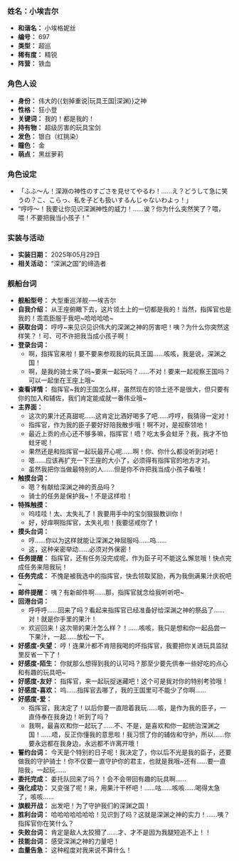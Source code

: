 ### 姓名：小埃吉尔
* **和谐名：** 小埃格妮丝
* **编号：** 697
* **类型：** 超巡
* **稀有度：** 精锐
* **阵营：** 铁血


### 角色人设
* **身份：** 伟大的{{划掉重说|玩具王国|深渊}}之神
* **性格：** 狂小登
* **关键词：** 我的！都是我的！
* **持有物：** 超级厉害的玩具宝剑
* **发色：** 银白（红挑染）
* **瞳色：** 金
* **萌点：** 黑丝萝莉


### 角色设定
* 「ふふ～ん！深淵の神性のすごさを見せてやるわ！……え？どうして急に笑うの？こ、こらっ、私を子ども扱いするんじゃないわよっ！」
* “哼哼～！我要让你见识深渊神性的威力！……诶？你为什么突然笑了？喂，喂！不要把我当小孩子！”


### 实装与活动
* **实装日期：** 2025年05月29日
* **相关活动：** “深渊之国”的缔造者


### 舰船台词
* **舰船型号：** 大型重巡洋舰-—埃吉尔
* **自我介绍：** 从王座俯瞰下去，这片领土上的一切都是我的！当然，指挥官也是我的！乖乖臣服于我吧~哈哈哈哈~
* **获取台词：** 哼哼~来见识见识伟大的深渊之神的厉害吧！咦？为什么你突然这样笑？！可、可不许把我当成小孩子啊！
* **登录台词：**
  * 啊，指挥官来啦！要不要来参观我的玩具王国……咳咳，我是说，深渊之国！
  * 啊，是我的骑士来了吗~要来一起玩吗？……不对！要来一起视察王国吗？可以一起坐在王座上哦~
* **查看详情：** 指挥官~我的王国怎么样，虽然现在的领土还不是很大，但只要有你的加入和辅佐，我们肯定能成就一番伟业哦~
* **主界面：**
  * 这次的果汁还真甜呢……这肯定比酒好喝多了吧……哼哼，我猜得一定对！
  * 指挥官，作为我的臣子要好好陪我散步哦！啊不对，是视察领地！
  * 最近上贡的点心还不够多嘛，指挥官！唔？吃太多会蛀牙？我，我才不怕蛀牙呢！
  * 果然还是和指挥官一起玩最开心呢……啊！你、你什么都没听到对吧！
  * 嗯……应该再扩充一下王座的大小了，必须得有指挥官的地方才对。
  * 虽然我把你当做最特别的人……但是你不许把我当成小孩子看哦！
* **触摸台词：**
  * 嗯？有献给深渊之神的贡品吗？
  * 骑士的任务是保护我~！不是这样啦！
* **特殊触摸：**
  * 呜哇哇！太、太失礼了！我要用手中的宝剑狠狠教训你！
  * 好，好痒啊指挥官，太失礼啦！我要惩戒你了！
* **摸头台词：**
  * 哼……你以为这样就能让深渊之神屈服吗……呜……
  * 这，这种亲密举动……必须对外保密！
* **任务提醒：** 指挥官，还有任务没完成呢，作为臣子可不能这么懈怠哦！快点完成任务来陪我玩！
* **任务完成：** 不愧是被我选中的指挥官，快去领取奖励，再为我倒满果汁庆祝吧~
* **邮件提醒：** 咦？有新邮件啊……那，指挥官就念给我听听吧~
* **回港台词：**
  * 呼呼呼……回来了吗？看起来指挥官已经准备好给深渊之神的祭品了……对！就是你手里的果汁！
  * 欢迎回来！这次带的果汁怎么样？！……咳咳，我只是想和你一起品尝一下果汁，一起……放松一下。
* **好感度-失望：** 哼！连果汁都不肯陪我喝的坏指挥官，我要把你关进玩具监狱里反省一下了！
* **好感度-陌生：** 你就那么想得到我的认可吗？那至少要先供奉一些好吃的点心和有趣的玩具吧~
* **好感度-友好：** 指挥官，来一起玩捉迷藏吧！这个可是我对你的特别考验哦！
* **好感度-喜欢：** 呜……指挥官去哪了，我的王国里可不能少了你啊……
* **好感度-爱：**
  * 指挥官，我决定了！以后你要一直陪着我玩……咳，是作为我的臣子，一直侍奉在我身边！听到了吗？
  * 我啊，最喜欢和你一起玩了……不、不是，是喜欢和你一起统治深渊之国！……唔，反正你懂我的意思啦！我习惯了你的辅佐和守护，所以……你要永远都在我身边，永远都不许离开哦！
* **誓约台词：** 今天是个特别的日子呢！我决定了，你以后不光是我的臣子，还要做我的守护骑士！你不仅要一直守护你的君主，也就是我哦~还有……要一直陪我，一起玩……
* **委托完成：** 委托队回来了吗？！会不会带回有趣的玩具啊……
* **强化成功：** 又变强了呢！来，用果汁干杯吧！……咕……咳咳……喝得太急了，咳咳……
* **旗舰开战：** 出发吧！为了守护我们的深渊之国！
* **胜利台词：** 哈哈哈哈哈哈哈！见识到了吗？这就是深渊之神的实力！……咦？指挥官你在笑什么？
* **失败台词：** 肯定是敌人太狡猾了……才、才不是因为我腿短追不上！！
* **技能台词：** 感受深渊之神的力量吧！
* **血量告急：** 这种程度对我来说不算什么！
